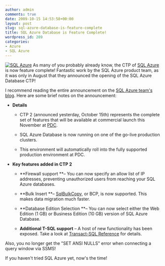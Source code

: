 ```yaml
---
author: admin
comments: true
date: 2009-10-15 14:53:58+00:00
layout: post
slug: sql-azure-database-is-feature-complete
title: SQL Azure Database is Feature Complete!
wordpress_id: 289
categories:
- Azure
- SQL Azure
---
```


[![SQL Azure](https://wadewegner.blob.core.windows.net/wordpress/2009/10/image_2_thumb2.png)](https://wadewegner.blob.core.windows.net/wordpress/2009/10/image_22.png) As many of you probably already know, the CTP of [SQL Azure](http://www.microsoft.com/azure/sql.mspx) is now feature complete! Fantastic work by the SQL Azure product team, as it was only in August that they announced the opening of the SQL Azure Database CTP!

 

I recommend reading the entire announcement on the [SQL Azure team's blog](http://blogs.msdn.com/ssds/default.aspx). Here are some brief notes on the announcement:

 

  
  * **Details**             
    * CTP 2 (announced yesterday, October 15th) represents the complete set of features that will be available at commercial launch this November at [PDC](http://microsoftpdc.com/). 
       
    * SQL Azure Database is now running on one of the go-live production clusters. 
       
    * This environment will automatically roll into the fully supported production environment at PDC. 
       
   
  * **Key features added in CTP 2**             
    * **Firewall support **– You can now specify an allow list of IP addresses, preventing unauthorized users from reaching your SQL Azure databases. 
       
    * **Bulk Insert **– [SqlBulkCopy](http://msdn.microsoft.com/en-us/library/system.data.sqlclient.sqlbulkcopy.aspx), or BCP, is now supported. This makes data migration much faster. 
       
    * **Database Edition Selection **– You can now select either the Web Edition (1 GB) or Business Edition (10 GB) version of SQL Azure Database. 
       
    * **Additional T-SQL support** – A host of new functionality has been exposed. Take a look at [Transact-SQL Reference](http://msdn.microsoft.com/en-us/library/ee336281.aspx) for details. 
       
 

Also, you no longer get the "SET ANSI NULLS" error when connecting a query window via SSMS!

 

If you haven't tried SQL Azure yet, now's the time!
